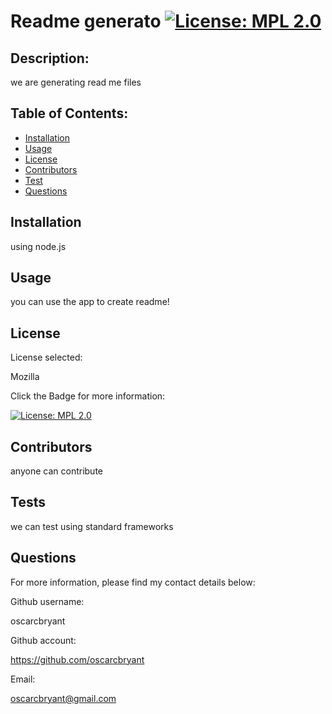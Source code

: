 # Readme generato [![License: MPL 2.0](https://img.shields.io/badge/License-MPL_2.0-brightgreen.svg)](https://opensource.org/licenses/MPL-2.0)

## Description: 
we are generating read me files

## Table of Contents: 
* [Installation](#Installation)
* [Usage](#Usage)
* [License](#License)
* [Contributors](#Contributors)
* [Test](#Tests)
* [Questions](#Questions)

## Installation
using node.js

## Usage 
you can use the app to create readme!

## License

License selected: 

Mozilla

Click the Badge for more information: 


[![License: MPL 2.0](https://img.shields.io/badge/License-MPL_2.0-brightgreen.svg)](https://opensource.org/licenses/MPL-2.0)

## Contributors 
anyone can contribute

## Tests 
we can test using standard frameworks

## Questions

For more information, please find my contact details below:

Github username: 

oscarcbryant

Github account: 

https://github.com/oscarcbryant

Email:

oscarcbryant@gmail.com